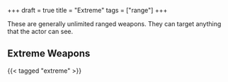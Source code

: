 +++
draft = true
title = "Extreme"
tags = ["range"]
+++

These are generally unlimited ranged weapons. They can target anything that the actor can see. 

## Extreme Weapons

{{< tagged "extreme" >}}
